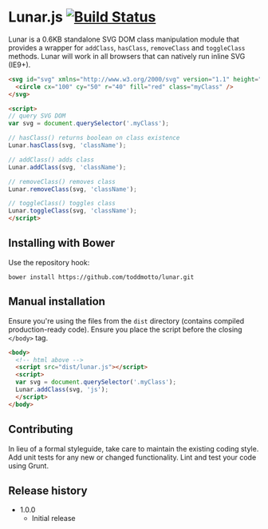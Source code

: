 # Lunar.js [![Build Status](https://travis-ci.org/toddmotto/lunar.png)](https://travis-ci.org/toddmotto/lunar)

Lunar is a 0.6KB standalone SVG DOM class manipulation module that provides a wrapper for `addClass`, `hasClass`, `removeClass` and `toggleClass` methods. Lunar will work in all browsers that can natively run inline SVG (IE9+).

```html
<svg id="svg" xmlns="http://www.w3.org/2000/svg" version="1.1" height="190">
  <circle cx="100" cy="50" r="40" fill="red" class="myClass" />
</svg>

<script>
// query SVG DOM
var svg = document.querySelector('.myClass');

// hasClass() returns boolean on class existence
Lunar.hasClass(svg, 'className');

// addClass() adds class
Lunar.addClass(svg, 'className');

// removeClass() removes class
Lunar.removeClass(svg, 'className');

// toggleClass() toggles class
Lunar.toggleClass(svg, 'className');
</script>
```

## Installing with Bower
Use the repository hook:

```
bower install https://github.com/toddmotto/lunar.git
```

## Manual installation
Ensure you're using the files from the `dist` directory (contains compiled production-ready code). Ensure you place the script before the closing `</body>` tag.
  
```html
<body>
  <!-- html above -->
  <script src="dist/lunar.js"></script>
  <script>
  var svg = document.querySelector('.myClass');
  Lunar.addClass(svg, 'js');
  </script>
</body>
```

## Contributing
In lieu of a formal styleguide, take care to maintain the existing coding style. Add unit tests for any new or changed functionality. Lint and test your code using Grunt.

## Release history

- 1.0.0
  - Initial release
